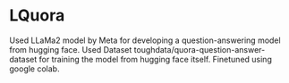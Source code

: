 # LQuora
Used LLaMa2 model by Meta for developing a question-answering model from hugging face. Used Dataset toughdata/quora-question-answer-dataset for training the model from hugging face itself. Finetuned using google colab.
